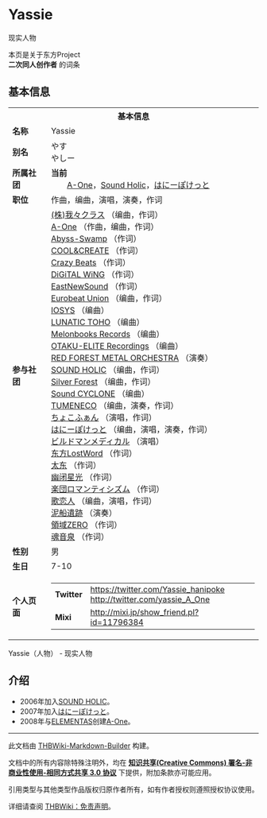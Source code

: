 # Yassie

<!-- source html: G:\repos\THBWiki-Markdown-Builder\THBWikiMarkdown\Temp\main\f\fb\ns0%3AYassie.html -->

现实人物

本页是关于东方Project  
 **二次同人创作者** 的词条

## 基本信息

<table><tbody><tr><th colspan="3">基本信息</th></tr><tr><td class="label"><b>名称</b></td><td> Yassie </td></tr><tr><td class="label"><b>别名</b></td><td>やす<br>やしー</td></tr><tr><td class="label"><b>所属社团</b></td><td><b>当前</b><div style="margin-left:2em;"><a href="./A-One.md" title="A-One">A-One</a>，<a href="./SOUND_HOLIC.md" title="SOUND HOLIC" unred="">Sound Holic</a>，<a href="./はにーぽけっと.md" title="はにーぽけっと">はにーぽけっと</a></div></td></tr><tr><td class="label"><b>职位</b></td><td>作曲，编曲，演唱，演奏，作词</td></tr><tr><td class="label"><b>参与社团</b></td><td><a href="./(株)我々クラス.md" title="(株)我々クラス">(株)我々クラス</a> （编曲，作词）<br><a href="./A-One.md" title="A-One">A-One</a> （作曲，编曲，作词）<br><a href="./Abyss-Swamp.md" title="Abyss-Swamp">Abyss-Swamp</a> （作词）<br><a href="./COOL&CREATE.md" title="COOL&amp;CREATE">COOL&amp;CREATE</a> （作词）<br><a href="./Crazy_Beats.md" title="Crazy Beats">Crazy Beats</a> （作词）<br><a href="./DiGiTAL_WiNG.md" title="DiGiTAL WiNG">DiGiTAL WiNG</a> （作词）<br><a href="./EastNewSound.md" title="EastNewSound">EastNewSound</a> （作词）<br><a href="./Eurobeat_Union.md" title="Eurobeat Union">Eurobeat Union</a> （编曲，作词）<br><a href="./IOSYS.md" title="IOSYS">IOSYS</a> （编曲）<br><a href="./LUNATIC_TOHO.md" title="LUNATIC TOHO">LUNATIC TOHO</a> （编曲）<br><a href="./Melonbooks_Records.md" title="Melonbooks Records">Melonbooks Records</a> （编曲）<br><a href="./OTAKU-ELITE_Recordings.md" title="OTAKU-ELITE Recordings">OTAKU-ELITE Recordings</a> （编曲）<br><a href="./RED_FOREST_METAL_ORCHESTRA.md" title="RED FOREST METAL ORCHESTRA">RED FOREST METAL ORCHESTRA</a> （演奏）<br><a href="./SOUND_HOLIC.md" title="SOUND HOLIC">SOUND HOLIC</a> （编曲，作词）<br><a href="./Silver_Forest.md" title="Silver Forest">Silver Forest</a> （编曲，作词）<br><a href="./Sound_CYCLONE.md" title="Sound CYCLONE">Sound CYCLONE</a> （编曲）<br><a href="./TUMENECO.md" title="TUMENECO">TUMENECO</a> （编曲，演奏，作词）<br><a href="./ちょこふぁん.md" title="ちょこふぁん">ちょこふぁん</a> （演唱，作词）<br><a href="./はにーぽけっと.md" title="はにーぽけっと">はにーぽけっと</a> （编曲，演唱，演奏，作词）<br><a href="./ビルドマンメディカル.md" title="ビルドマンメディカル">ビルドマンメディカル</a> （演唱）<br><a href="./东方LostWord.md" title="东方LostWord">东方LostWord</a> （作词）<br><a href="./太东.md" title="太东">太东</a> （作词）<br><a href="./幽闭星光.md" title="幽闭星光">幽闭星光</a> （作词）<br><a href="./楽団ロマンティシズム.md" title="楽団ロマンティシズム">楽団ロマンティシズム</a> （作词）<br><a href="./歌恋人.md" title="歌恋人">歌恋人</a> （编曲，演唱，作词）<br><a href="./泥船遺跡.md" title="泥船遺跡">泥船遺跡</a> （演奏）<br><a href="./領域ZERO.md" title="領域ZERO">領域ZERO</a> （作词）<br><a href="./魂音泉.md" title="魂音泉">魂音泉</a> （作词）</td></tr><tr><td class="label"><b>性别</b></td><td>男</td></tr><tr><td class="label"><b>生日</b></td><td>7-10</td></tr><tr><td class="label"><b>个人页面</b></td><td><table border="0" cellspacing="0" cellpadding="0"><tbody><tr><td><b>Twitter</b></td><td><a rel="nofollow" class="external free" href="https://twitter.com/Yassie_hanipoke">https://twitter.com/Yassie_hanipoke</a><br><a rel="nofollow" class="external free" href="http://twitter.com/yassie_A_One">http://twitter.com/yassie_A_One</a></td></tr><tr><td><b>Mixi</b></td><td><a rel="nofollow" class="external free" href="http://mixi.jp/show_friend.pl?id=11796384">http://mixi.jp/show_friend.pl?id=11796384</a></td></tr></tbody></table></td></tr></tbody></table>

Yassie（人物） - 现实人物

## 介绍
- 2006年加入[SOUND HOLIC](./SOUND_HOLIC.md)。
- 2007年加入[はにーぽけっと](./はにーぽけっと.md)。
- 2008年与[ELEMENTAS](./ELEMENTAS.md)创建[A-One](./A-One.md)。





---

此文档由 [THBWiki-Markdown-Builder](https://github.com/Delsin-Yu/THBWiki-Markdown-Builder) 构建。

文档中的所有内容除特殊注明外，均在 [**知识共享(Creative Commons) 署名-非商业性使用-相同方式共享 3.0 协议**](https://creativecommons.org/licenses/by-sa/3.0/deed.zh-hans) 下提供，附加条款亦可能应用。

引用类型与其他类型作品版权归原作者所有，如有作者授权则遵照授权协议使用。

详细请查阅 [THBWiki：免责声明](https://thbwiki.cc/THBWiki:%E5%85%8D%E8%B4%A3%E5%A3%B0%E6%98%8E)。

